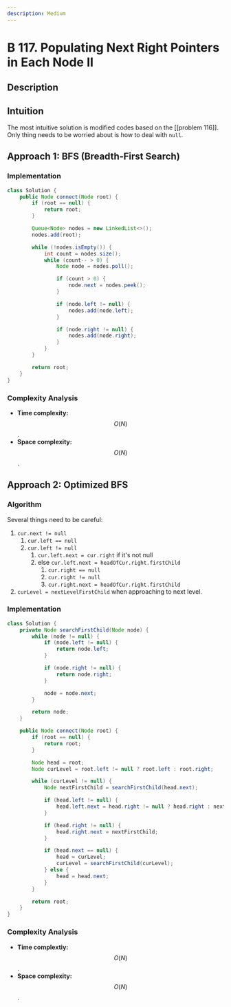 ```yaml
---
description: Medium
---
```


# B 117. Populating Next Right Pointers in Each Node II

## Description

## Intuition

The most intuitive solution is modified codes based on the \[\[problem 116\]\]. Only thing needs to be worried about is how to deal with `null`.

## Approach 1: BFS \(Breadth-First Search\)

### Implementation

```java
class Solution {
    public Node connect(Node root) {
        if (root == null) {
            return root;
        }

        Queue<Node> nodes = new LinkedList<>();
        nodes.add(root);

        while (!nodes.isEmpty()) {
            int count = nodes.size();
            while (count-- > 0) {
                Node node = nodes.poll();

                if (count > 0) {
                    node.next = nodes.peek();
                }

                if (node.left != null) {
                    nodes.add(node.left);
                }

                if (node.right != null) {
                    nodes.add(node.right);
                }
            }
        }

        return root;
    }
}
```

### Complexity Analysis

* **Time complexity:** $$O(N)$$.
* **Space complexity:** $$O(N)$$.

## Approach 2: Optimized BFS

### Algorithm

Several things need to be careful:

1. `cur.next != null`
   1. `cur.left == null`
   2. `cur.left != null`
      1. `cur.left.next = cur.right` if it's not null
      2. else `cur.left.next = headOfCur.right.firstChild`
         1. `cur.right == null`
         2. `cur.right != null`
         3. `cur.right.next = headOfCur.right.firstChild`
2. `curLevel = nextLevelFirstChild` when approaching to next level.

### Implementation

```java
class Solution {
    private Node searchFirstChild(Node node) {
        while (node != null) {
            if (node.left != null) {
                return node.left;
            }

            if (node.right != null) {
                return node.right;
            }

            node = node.next;
        }

        return node;
    }

    public Node connect(Node root) {
        if (root == null) {
            return root;
        }

        Node head = root;
        Node curLevel = root.left != null ? root.left : root.right;

        while (curLevel != null) {
            Node nextFirstChild = searchFirstChild(head.next);

            if (head.left != null) {
                head.left.next = head.right != null ? head.right : nextFirstChild;
            }

            if (head.right != null) {
                head.right.next = nextFirstChild;
            }

            if (head.next == null) {
                head = curLevel;
                curLevel = searchFirstChild(curLevel);
            } else {
                head = head.next;
            }
        }

        return root;
    }
}
```

### Complexity Analysis

* **Time complextiy:** $$O(N)$$.
* **Space complexity:** $$O(N)$$.

